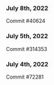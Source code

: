 ### July 8th, 2022

Commit #40624

### July 5th, 2022

Commit #314353


### July 4th, 2022

Commit #72281
